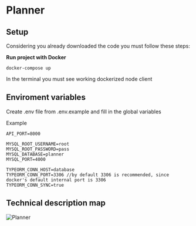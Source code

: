 # Planner

## Setup

Considering you already downloaded the code you must follow these steps:

**Run project with Docker**

```
docker-compose up
```

In the terminal you must see working dockerized node client

## Enviroment variables

Create .env file from .env.example and fill in the global variables

Example

```
API_PORT=8000

MYSQL_ROOT_USERNAME=root
MYSQL_ROOT_PASSWORD=pass
MYSQL_DATABASE=planner
MYSQL_PORT=4000

TYPEORM_CONN_HOST=database
TYPEORM_CONN_PORT=3306 //by default 3306 is recommended, since docker's default internal port is 3306
TYPEORM_CONN_SYNC=true

```

## Technical description map

![Planner](https://user-images.githubusercontent.com/39725714/119777574-0c5f1e00-becf-11eb-87fa-096573a8fd1d.png)
